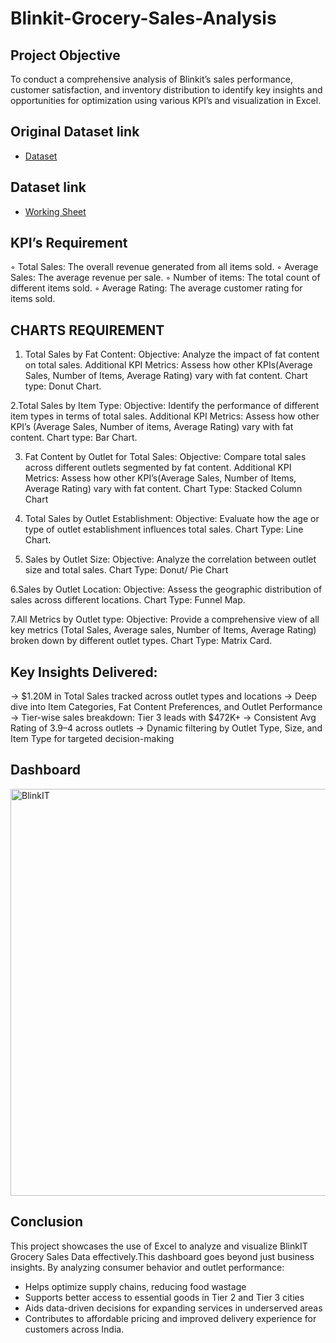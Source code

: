 # Blinkit-Grocery-Sales-Analysis
## Project Objective
To conduct a comprehensive analysis of Blinkit’s sales performance, customer satisfaction, and inventory distribution to identify key insights and opportunities for optimization using various KPI’s and visualization in Excel. 

## Original Dataset link
-  <a href= "https://github.com/PRAGATI51115/Blinkit-Grocery-Sales-Analysis/blob/main/BlinkIT%20Grocery%20Data%20Excel%20(1).xlsx"> Dataset</a>
## Dataset link
-  <a href= "https://github.com/PRAGATI51115/Blinkit-Grocery-Sales-Analysis/blob/main/BlinkIT%20Sales%20Data.xlsx"> Working Sheet</a>

## KPI’s Requirement
◦ Total Sales: The overall revenue generated from all items sold.
◦ Average Sales: The average revenue per sale.
◦ Number of items: The total count of different items sold.
◦ Average Rating: The average customer rating for items sold. 

## CHARTS REQUIREMENT
1. Total Sales by Fat Content:
Objective: Analyze the impact of fat content on total sales.
Additional KPI Metrics: Assess how other KPIs(Average Sales, Number of Items, Average Rating) vary with fat content.
Chart type: Donut Chart.

2.Total Sales by Item Type:
Objective: Identify the performance of different item types in terms of total sales.
Additional KPI Metrics: Assess how other KPI’s (Average Sales, Number of items, Average Rating) vary with fat content.
Chart type: Bar Chart.

3. Fat Content by Outlet for Total Sales:
Objective: Compare total sales across different outlets segmented by fat content.
Additional KPI Metrics: Assess how other KPI’s(Average Sales, Number of Items, Average Rating) vary with fat content.
Chart Type: Stacked Column Chart

4. Total Sales by Outlet Establishment:
Objective: Evaluate how the age or type of outlet establishment influences total sales.
Chart Type: Line Chart.

5. Sales by Outlet Size:
Objective: Analyze the correlation between outlet size and total sales.
Chart Type: Donut/ Pie Chart

6.Sales by Outlet Location:
Objective: Assess the geographic distribution of sales across different locations.
Chart Type: Funnel Map.

7.All Metrics by Outlet type:
Objective: Provide a comprehensive view of all key metrics (Total Sales, Average sales, Number of Items, Average Rating) broken down by different outlet types.
Chart Type: Matrix Card.

## Key Insights Delivered:
-> $1.20M in Total Sales tracked across outlet types and locations
-> Deep dive into Item Categories, Fat Content Preferences, and Outlet Performance
-> Tier-wise sales breakdown: Tier 3 leads with $472K+
-> Consistent Avg Rating of 3.9–4 across outlets
-> Dynamic filtering by Outlet Type, Size, and Item Type for targeted decision-making

## Dashboard
<img width="651" alt="BlinkIT" src="https://github.com/user-attachments/assets/92d5fc1f-4dbf-4346-ad11-3c96e6eb0eed" />

## Conclusion
This project showcases the use of Excel to analyze and visualize BlinkIT Grocery Sales Data effectively.This dashboard goes beyond just business insights. By analyzing consumer behavior and outlet performance:
* Helps optimize supply chains, reducing food wastage 
* Supports better access to essential goods in Tier 2 and Tier 3 cities 
* Aids data-driven decisions for expanding services in underserved areas 
* Contributes to affordable pricing and improved delivery experience for customers across India.

